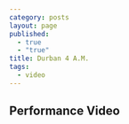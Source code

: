 ```yaml
---
category: posts
layout: page
published: 
  - true
  - "true"
title: Durban 4 A.M.
tags: 
  - video
---
```


## Performance Video

